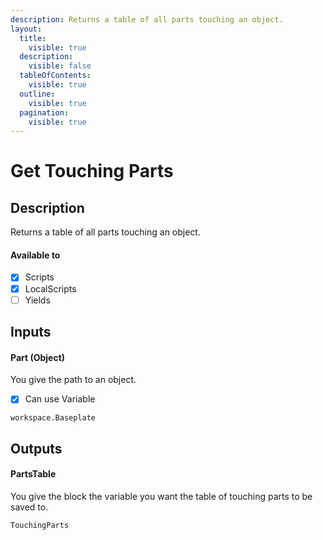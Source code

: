 ```yaml
---
description: Returns a table of all parts touching an object.
layout:
  title:
    visible: true
  description:
    visible: false
  tableOfContents:
    visible: true
  outline:
    visible: true
  pagination:
    visible: true
---
```


# Get Touching Parts

## Description

Returns a table of all parts touching an object.

#### Available to

* [x] Scripts
* [x] LocalScripts
* [ ] Yields

## Inputs

#### Part (Object)

You give the path to an object.

* [x] Can use Variable

```
workspace.Baseplate
```

## Outputs

#### PartsTable

You give the block the variable you want the table of touching parts to be saved to.

```
TouchingParts
```
